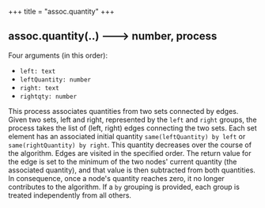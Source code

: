 +++
title = "assoc.quantity"
+++

## assoc.quantity(..) 🡒 number, process

Four arguments (in this order):

* `left: text`
* `leftQuantity: number`
* `right: text`
* `rightqty: number`

This process associates quantities from two sets connected by edges. Given two sets, left and right, represented by the `left` and `right` groups, the process takes the list of (left, right) edges connecting the two sets. Each set element has an associated initial quantity `same(leftQuantity) by left` or `same(rightQuantity) by right`. This quantity decreases over the course of the algorithm. Edges are visited in the specified order. The return value for the edge is set to the minimum of the two nodes' current quantity (the associated quantity), and that value is then subtracted from both quantities. In consequence, once a node's quantity reaches zero, it no longer contributes to the algorithm. If a `by` grouping is provided, each group is treated independently from all others.

<!-- TODO: example -->